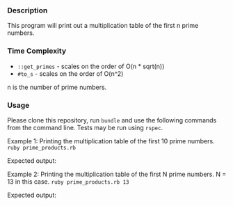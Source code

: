 ### Description

This program will print out a multiplication table of the first n prime numbers.

### Time Complexity

- `::get_primes` - scales on the order of O(n * sqrt(n))
- `#to_s` - scales on the order of O(n^2)

n is the number of prime numbers.

### Usage

Please clone this repository, run `bundle` and use the following commands from the command line.
Tests may be run using `rspec`.

Example 1: Printing the multiplication table of the first 10 prime numbers.
`ruby prime_products.rb`

Expected output:

Example 2: Printing the multiplication table of the first N prime numbers. N = 13 in this case.
`ruby prime_products.rb 13`

Expected output:

